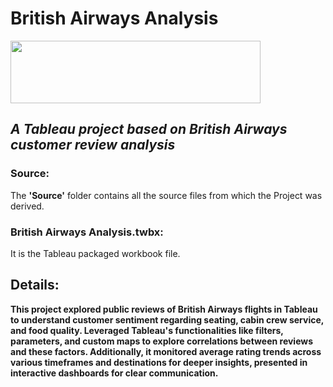 # British Airways Analysis
<img src="https://upload.wikimedia.org/wikipedia/sco/4/42/British_Airways_Logo.svg" width=400 height=100> <br>
## *A Tableau project based on British Airways customer review analysis* </br>
### Source:
The **'Source'** folder contains all the source files from which the Project was derived. <br>
### British Airways Analysis.twbx:
It is the Tableau packaged workbook file.
## Details:<br>
**This project explored public reviews of British Airways flights in Tableau to understand customer sentiment regarding seating, cabin crew service, and food quality. Leveraged Tableau's functionalities like filters, parameters, and custom maps to explore correlations between reviews and these factors. Additionally, it monitored average rating trends across various timeframes and destinations for deeper insights, presented in interactive dashboards for clear communication.**

